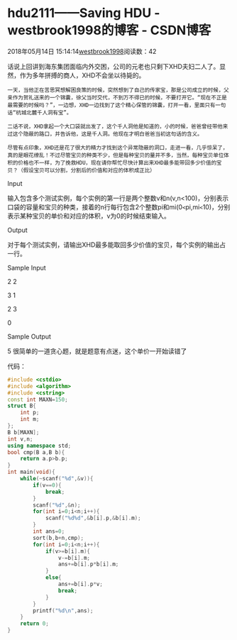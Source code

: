 # hdu2111——Saving HDU - westbrook1998的博客 - CSDN博客





2018年05月14日 15:14:14[westbrook1998](https://me.csdn.net/westbrook1998)阅读数：42








> 
话说上回讲到海东集团面临内外交困，公司的元老也只剩下XHD夫妇二人了。显然，作为多年拼搏的商人，XHD不会坐以待毙的。  

    一天，当他正在苦思冥想解困良策的时候，突然想到了自己的传家宝，那是公司成立的时候，父亲作为贺礼送来的一个锦囊，徐父当时交代，不到万不得已的时候，不要打开它。“现在不正是最需要的时候吗？”，一边想，XHD一边找到了这个精心保管的锦囊，打开一看，里面只有一句话“杭城北麓千人洞有宝”。  

    二话不说，XHD拿起一个大口袋就出发了，这个千人洞他是知道的，小的时候，爸爸曾经带他来过这个隐蔽的路口，并告诉他，这是千人洞。他现在才明白爸爸当初这句话的含义。  

    尽管有点印象，XHD还是花了很大的精力才找到这个异常隐蔽的洞口，走进一看，几乎惊呆了，真的是眼花缭乱！不过尽管宝贝的种类不少，但是每种宝贝的量并不多，当然，每种宝贝单位体积的价格也不一样，为了挽救HDU，现在请你帮忙尽快计算出来XHD最多能带回多少价值的宝贝？（假设宝贝可以分割，分割后的价值和对应的体积成正比）  

  Input 

  输入包含多个测试实例，每个实例的第一行是两个整数v和n(v,n<100)，分别表示口袋的容量和宝贝的种类，接着的n行每行包含2个整数pi和mi(0`<`pi,mi`<`10)，分别表示某种宝贝的单价和对应的体积，v为0的时候结束输入。  

  Output 

  对于每个测试实例，请输出XHD最多能取回多少价值的宝贝，每个实例的输出占一行。  

  Sample Input 

  2 2 

  3 1 

  2 3 

  0 

  Sample Output 

  5
很简单的一道贪心题，就是题意有点迷，这个单价一开始读错了 

代码：

```cpp
#include <cstdio>
#include <algorithm>
#include <cstring>
const int MAXN=150;
struct B{
    int p;
    int m;
};
B b[MAXN];
int v,n;
using namespace std;
bool cmp(B a,B b){
    return a.p>b.p;
}
int main(void){
    while(~scanf("%d",&v)){
        if(v==0){
            break;
        }
        scanf("%d",&n);
        for(int i=0;i<n;i++){
            scanf("%d%d",&b[i].p,&b[i].m);
        }
        int ans=0;
        sort(b,b+n,cmp);
        for(int i=0;i<n;i++){
            if(v>=b[i].m){
                v-=b[i].m;
                ans+=b[i].p*b[i].m;
            }
            else{
                ans+=b[i].p*v;
                break;
            }
        }
        printf("%d\n",ans);
    }
    return 0;
}
```





